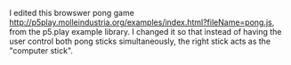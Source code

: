 
I edited this browswer pong game http://p5play.molleindustria.org/examples/index.html?fileName=pong.js, from the p5.play example library. I changed it so that instead of having the user control both pong sticks simultaneously, the right stick acts as the "computer stick". 

